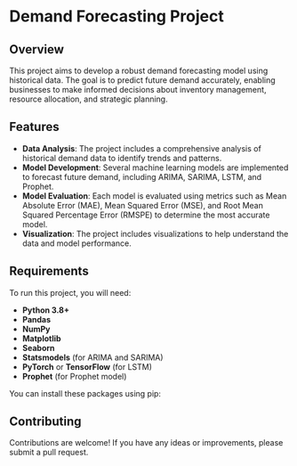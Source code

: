 # Demand Forecasting Project
## Overview

This project aims to develop a robust demand forecasting model using historical data. The goal is to predict future demand accurately, enabling businesses to make informed decisions about inventory management, resource allocation, and strategic planning.

## Features

- **Data Analysis**: The project includes a comprehensive analysis of historical demand data to identify trends and patterns.
- **Model Development**: Several machine learning models are implemented to forecast future demand, including ARIMA, SARIMA, LSTM, and Prophet.
- **Model Evaluation**: Each model is evaluated using metrics such as Mean Absolute Error (MAE), Mean Squared Error (MSE), and Root Mean Squared Percentage Error (RMSPE) to determine the most accurate model.
- **Visualization**: The project includes visualizations to help understand the data and model performance.

## Requirements

To run this project, you will need:

- **Python 3.8+**
- **Pandas**
- **NumPy**
- **Matplotlib**
- **Seaborn**
- **Statsmodels** (for ARIMA and SARIMA)
- **PyTorch** or **TensorFlow** (for LSTM)
- **Prophet** (for Prophet model)

You can install these packages using pip:

## Contributing

Contributions are welcome! If you have any ideas or improvements, please submit a pull request.
